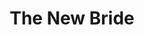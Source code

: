 ---
address: Valkseweg 19
title: The New Bride
city: Barneveld
zip: 3771 RC
country: Netherlands
lat: 52.135817
lng: 5.594511
phone: 0342418458
email: info@thenewbride.nl
url: 
---